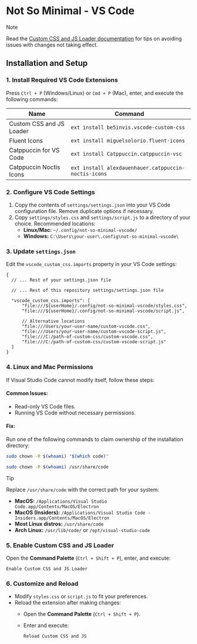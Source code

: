 # Not So Minimal - VS Code

> [!NOTE]
> Read the [Custom CSS and JS Loader documentation](https://marketplace.visualstudio.com/items?itemName=be5invis.vscode-custom-css) for tips on avoiding issues with changes not taking effect.

## Installation and Setup

### 1. Install Required VS Code Extensions

Press `Ctrl + P` (Windows/Linux) or `Cmd + P` (Mac), enter, and execute the following commands:

| Name                     | Command                                              |
|--------------------------|------------------------------------------------------|
| Custom CSS and JS Loader | `ext install be5invis.vscode-custom-css`             |
| Fluent Icons             | `ext install miguelsolorio.fluent-icons`             |
| Catppuccin for VS Code   | `ext install Catppuccin.catppuccin-vsc`              |
| Catppuccin Noctis Icons  | `ext install alexdauenhauer.catppuccin-noctis-icons` |

### 2. Configure VS Code Settings

1. Copy the contents of `settings/settings.json` into your VS Code configuration file. Remove duplicate options if necessary.
2. Copy `settings/styles.css` and `settings/script.js` to a directory of your choice. Recommended locations:
   - **Linux/Mac:** `~/.config/not-so-minimal-vscode/`
   - **Windows:** `C:\Users\your-user\.config\not-so-minimal-vscode\`

### 3. Update `settings.json`

Edit the `vscode_custom_css.imports` property in your VS Code settings:

```jsonc
{
  // ... Rest of your settings.json file

  // ... Rest of this repository settings/settings.json file

  "vscode_custom_css.imports": [
      "file:///${userHome}/.config/not-so-minimal-vscode/styles.css",
      "file:///${userHome}/.config/not-so-minimal-vscode/script.js",
      
      // Alternative locations
      "file:///Users/your-user-name/custom-vscode.css",
      "file:///Users/your-user-name/custom-vscode-script.js",
      "file:///C:/path-of-custom-css/custom-vscode.css",
      "file:///C:/path-of-custom-css/custom-vscode-script.js"
  ]
}
```

### 4. Linux and Mac Permissions

If Visual Studio Code cannot modify itself, follow these steps:

#### Common Issues:

- Read-only VS Code files.
- Running VS Code without necessary permissions.

#### Fix:

Run one of the following commands to claim ownership of the installation directory:

```sh
sudo chown -R $(whoami) "$(which code)"
```

```sh
sudo chown -R $(whoami) /usr/share/code
```

> [!TIP]
> Replace `/usr/share/code` with the correct path for your system:
> - **MacOS:** `/Applications/Visual Studio Code.app/Contents/MacOS/Electron`
> - **MacOS (Insiders):** `/Applications/Visual Studio Code - Insiders.app/Contents/MacOS/Electron`
> - **Most Linux distros:** `/usr/share/code`
> - **Arch Linux:** `/usr/lib/code/` or `/opt/visual-studio-code`

### 5. Enable Custom CSS and JS Loader

Open the **Command Palette** (`Ctrl + Shift + P`), enter, and execute:

```
Enable Custom CSS and JS Loader
```

### 6. Customize and Reload

- Modify `styles.css` or `script.js` to fit your preferences.
- Reload the extension after making changes:
  - Open the **Command Palette** (`Ctrl + Shift + P`).
  - Enter and execute:
  
    ```
    Reload Custom CSS and JS
    ```

